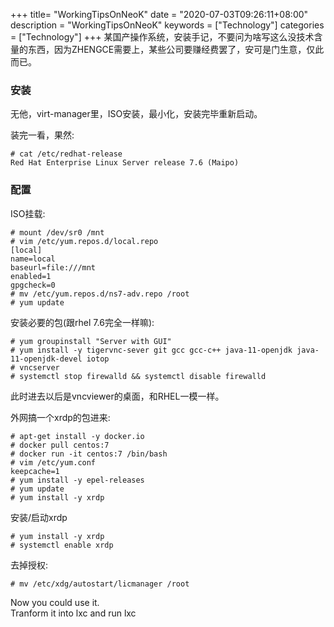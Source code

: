 +++
title= "WorkingTipsOnNeoK"
date = "2020-07-03T09:26:11+08:00"
description = "WorkingTipsOnNeoK"
keywords = ["Technology"]
categories = ["Technology"]
+++
某国产操作系统，安装手记，不要问为啥写这么没技术含量的东西，因为ZHENGCE需要上，某些公司要赚经费罢了，安可是门生意，仅此而已。

### 安装
无他，virt-manager里，ISO安装，最小化，安装完毕重新启动。  

装完一看，果然:    

```
# cat /etc/redhat-release
Red Hat Enterprise Linux Server release 7.6 (Maipo)
```

### 配置
ISO挂载:    

```
# mount /dev/sr0 /mnt
# vim /etc/yum.repos.d/local.repo
[local]
name=local
baseurl=file:///mnt
enabled=1
gpgcheck=0
# mv /etc/yum.repos.d/ns7-adv.repo /root
# yum update
```

安装必要的包(跟rhel 7.6完全一样嘛):    

```
# yum groupinstall "Server with GUI"
# yum install -y tigervnc-sever git gcc gcc-c++ java-11-openjdk java-11-openjdk-devel iotop 
# vncserver
# systemctl stop firewalld && systemctl disable firewalld
```
此时进去以后是vncviewer的桌面，和RHEL一模一样。     

外网搞一个xrdp的包进来:     

```
# apt-get install -y docker.io
# docker pull centos:7
# docker run -it centos:7 /bin/bash
# vim /etc/yum.conf
keepcache=1
# yum install -y epel-releases
# yum update 
# yum install -y xrdp
```
安装/启动xrdp

```
# yum install -y xrdp
# systemctl enable xrdp
```
去掉授权:    

```
# mv /etc/xdg/autostart/licmanager /root
```
Now you could use it.   
Tranform it into lxc and run lxc 
